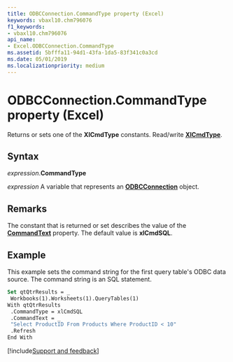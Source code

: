 ```yaml
---
title: ODBCConnection.CommandType property (Excel)
keywords: vbaxl10.chm796076
f1_keywords:
- vbaxl10.chm796076
api_name:
- Excel.ODBCConnection.CommandType
ms.assetid: 5bfffa11-94d1-43fa-1da5-83f341c0a3cd
ms.date: 05/01/2019
ms.localizationpriority: medium
---
```



# ODBCConnection.CommandType property (Excel)

Returns or sets one of the **XlCmdType** constants. Read/write **[XlCmdType](Excel.XlCmdType.md)**.


## Syntax

_expression_.**CommandType**

_expression_ A variable that represents an **[ODBCConnection](Excel.ODBCConnection.md)** object.


## Remarks

The constant that is returned or set describes the value of the **[CommandText](Excel.ODBCConnection.CommandText.md)** property. The default value is **xlCmdSQL**.


## Example

This example sets the command string for the first query table's ODBC data source. The command string is an SQL statement.

```vb
Set qtQtrResults = _ 
 Workbooks(1).Worksheets(1).QueryTables(1) 
With qtQtrResults 
 .CommandType = xlCmdSQL 
 .CommandText = _ 
 "Select ProductID From Products Where ProductID < 10" 
 .Refresh 
End With 

```




[!include[Support and feedback](~/includes/feedback-boilerplate.md)]